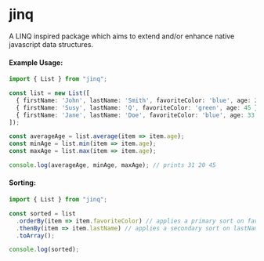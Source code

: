 # jinq

A LINQ inspired package which aims to extend and/or enhance native javascript data structures.

#### Example Usage:
```ts
import { List } from "jinq";

const list = new List([
  { firstName: 'John', lastName: 'Smith', favoriteColor: 'blue', age: 20 },
  { firstName: 'Susy', lastName: 'Q', favoriteColor: 'green', age: 45 },
  { firstName: 'Jane', lastName: 'Doe', favoriteColor: 'blue', age: 33 },
]);

const averageAge = list.average(item => item.age);
const minAge = list.min(item => item.age);
const maxAge = list.max(item => item.age);

console.log(averageAge, minAge, maxAge); // prints 31 20 45
```

#### Sorting:
```ts
import { List } from "jinq";

const sorted = list
  .orderBy(item => item.favoriteColor) // applies a primary sort on favoriteColor
  .thenBy(item => item.lastName) // applies a secondary sort on lastName
  .toArray();

console.log(sorted);
```
